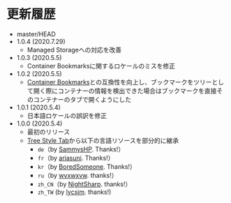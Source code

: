# 更新履歴

 - master/HEAD
 - 1.0.4 (2020.7.29)
   * Managed Storageへの対応を改善
 - 1.0.3 (2020.5.5)
   * Container Bookmarksに関するロケールのミスを修正
 - 1.0.2 (2020.5.5)
   * [Container Bookmarks](https://addons.mozilla.org/firefox/addon/container-bookmarks/)との互換性を向上し、ブックマークをツリーとして開く際にコンテナーの情報を検出できた場合はブックマークを直接そのコンテナーのタブで開くようにした
 - 1.0.1 (2020.5.4)
   * 日本語ロケールの誤訳を修正
 - 1.0.0 (2020.5.4)
   * 最初のリリース
   * [Tree Style Tab](https://github.com/piroor/treestyletab/)から以下の言語リソースを部分的に継承
     * `de`（by [SammysHP](https://github.com/SammysHP). Thanks!）
     * `fr`（by [ariasuni](https://github.com/ariasuni). Thanks!）
     * `kr`（by [BoredSomeone](https://github.com/BoredSomeone). Thanks!）
     * `ru`（by [wvxwxvw](https://github.com/wvxwxvw). thanks!）
     * `zh_CN`（by [NightSharp](https://github.com/NightSharp). thanks!）
     * `zh_TW` (by [lycsjm](https://github.com/lycsjm). thanks!)
